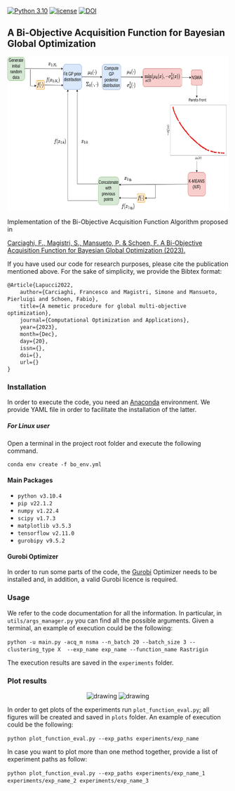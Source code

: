 [![Python 3.10](https://img.shields.io/badge/python-3.10-blue.svg)](https://www.python.org/downloads/release/python-3106/)
[![license](https://img.shields.io/badge/license-apache_2.0-orange.svg)](https://opensource.org/licenses/Apache-2.0)
[![DOI]()]()

## A Bi-Objective Acquisition Function for Bayesian Global Optimization

<p align="center">
  <img height="350" src="readme_img/BiOBO_flow.png">
</p>

Implementation of the Bi-Objective Acquisition Function Algorithm proposed in

[Carciaghi, F., Magistri, S., Mansueto, P. & Schoen, F. A Bi-Objective Acquisition Function for Bayesian Global Optimization (2023).]()

If you have used our code for research purposes, please cite the publication mentioned above.
For the sake of simplicity, we provide the Bibtex format:

```
@Article{Lapucci2022,
    author={Carciaghi, Francesco and Magistri, Simone and Mansueto, Pierluigi and Schoen, Fabio},
    title={A memetic procedure for global multi-objective optimization},
    journal={Computational Optimization and Applications},
    year={2023},
    month={Dec},
    day={20},
    issn={},
    doi={},
    url={}
}
```

### Installation

In order to execute the code, you need an [Anaconda](https://www.anaconda.com/) environment. We provide YAML file in order to facilitate the installation of the latter.

##### For Linux user

Open a terminal in the project root folder and execute the following command.

```
conda env create -f bo_env.yml
```

#### Main Packages

* ```python v3.10.4```
* ```pip v22.1.2```
* ```numpy v1.22.4```
* ```scipy v1.7.3```
* ```matplotlib v3.5.3```
* ```tensorflow v2.11.0```
* ```gurobipy v9.5.2```

#### Gurobi Optimizer

In order to run some parts of the code, the [Gurobi](https://www.gurobi.com/) Optimizer needs to be installed and, in addition, a valid Gurobi licence is required. 

### Usage

We refer to the code documentation for all the information. In particular, in ```utils/args_manager.py``` you can find all the possible arguments.
Given a terminal, an example of execution could be the following:

```python -u main.py -acq_m nsma --n_batch 20 --batch_size 3 --clustering_type X  --exp_name exp_name --function_name Rastrigin```

The execution results are saved in the ```experiments``` folder. 

### Plot results

<p align="center">
<img src="readme_img/Rosenbrock_50_plot.png" alt="drawing" height="350"/>
<img src="readme_img/Rosenbrock_50_plot.png" alt="drawing" height="350"/>
</p>

In order to get plots of the experiments run ```plot_function_eval.py```; all figures will be created and saved in ```plots``` folder. An example of execution could be the following:

```python plot_function_eval.py --exp_paths experiments/exp_name```

In case you want to plot more than one method together, provide a list of experiment paths as follow:

```python plot_function_eval.py --exp_paths experiments/exp_name_1 experiments/exp_name_2 experiments/exp_name_3```
